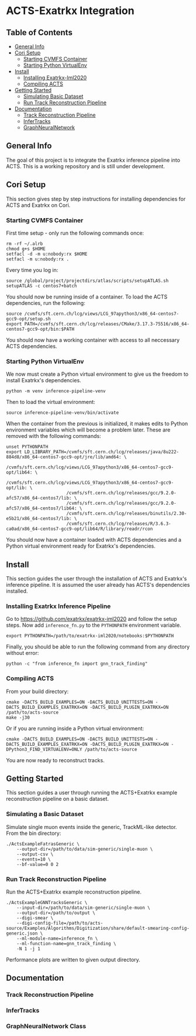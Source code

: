 # ACTS-Exatrkx Integration


## Table of Contents
* [General Info](#general-info)
* [Cori Setup](#cori-setup)
   - [Starting CVMFS Container](#starting-cvmfs-container)
   - [Starting Python VirtualEnv](#starting-python-virtualenv)
* [Install](#install)
   - [Installing Exatrkx-Iml2020](#installing-exatrkx-inference-pipeline)
   - [Compiling ACTS](#compiling-acts)
* [Getting Started](#getting-started)
   - [Simulating Basic Dataset](#simulating-dataset)
   - [Run Track Reconstruction Pipeline](#run-track-reconstruction-pipeline)
* [Documentation](#documentation)
   - [Track Reconstruction Pipeline](#track-reconstruction-pipeline)
   - [InferTracks](#infertracks)
   - [GraphNeuralNetwork](#graphneuralnetwork-class)


## General Info
The goal of this project is to integrate the Exatrkx inference pipeline into ACTS. This is a working repository and is still under development.


## Cori Setup
This section gives step by step instructions for installing dependencies for ACTS and Exatrkx on Cori.

### Starting CVMFS Container
First time setup - only run the following commands once:
```
rm -rf ~/.alrb
chmod g+s $HOME
setfacl -d -m u:nobody:rx $HOME
setfacl -m u:nobody:rx .
```
Every time you log in:
```
source /global/project/projectdirs/atlas/scripts/setupATLAS.sh
setupATLAS -c centos7+batch
```
You should now be running inside of a container. To load the ACTS dependencies, run the following:
```
source /cvmfs/sft.cern.ch/lcg/views/LCG_97apython3/x86_64-centos7-gcc9-opt/setup.sh
export PATH=/cvmfs/sft.cern.ch/lcg/releases/CMake/3.17.3-75516/x86_64-centos7-gcc9-opt/bin:$PATH
```
You should now have a working container with access to all neccessary ACTS dependencies.

### Starting Python VirtualEnv
We now must create a Python virtual environment to give us the freedom to install Exatrkx's dependencies.
```
python -m venv inference-pipeline-venv
```
Then to load the virtual environment:
```
source inference-pipeline-venv/bin/activate
```
When the container from the previous is initialized, it makes edits to Python environment variables which will become a problem later. These are removed with the following commands:
```
unset PYTHONPATH
export LD_LIBRARY_PATH=/cvmfs/sft.cern.ch/lcg/releases/java/8u222-884d8/x86_64-centos7-gcc9-opt/jre/lib/amd64: \
                       /cvmfs/sft.cern.ch/lcg/views/LCG_97apython3/x86_64-centos7-gcc9-opt/lib64: \
                       /cvmfs/sft.cern.ch/lcg/views/LCG_97apython3/x86_64-centos7-gcc9-opt/lib: \
                       /cvmfs/sft.cern.ch/lcg/releases/gcc/9.2.0-afc57/x86_64-centos7/lib: \
                       /cvmfs/sft.cern.ch/lcg/releases/gcc/9.2.0-afc57/x86_64-centos7/lib64: \
                       /cvmfs/sft.cern.ch/lcg/releases/binutils/2.30-e5b21/x86_64-centos7/lib: \
                       /cvmfs/sft.cern.ch/lcg/releases/R/3.6.3-ca0ad/x86_64-centos7-gcc9-opt/lib64/R/library/readr/rcon
```
You should now have a container loaded with ACTS dependencies and a Python virtual environment ready for Exatrkx's dependencies.


## Install
This section guides the user through the installation of ACTS and Exatrkx's inference pipeline. It is assumed the user already has ACTS's dependencies installed.

### Installing Exatrkx Inference Pipeline
Go to https://github.com/exatrkx/exatrkx-iml2020 and follow the setup steps.
Now add `inference_fn.py` to the `PYTHONPATH` environment variable.
```
export PYTHONPATH=/path/to/exatrkx-iml2020/notebooks:$PYTHONPATH
```
Finally, you should be able to run the following command from any directory without error:
```
python -c "from inference_fn import gnn_track_finding"
```

### Compiling ACTS
From your build directory:
```
cmake -DACTS_BUILD_EXAMPLES=ON -DACTS_BUILD_UNITTESTS=ON -DACTS_BUILD_EXAMPLES_EXATRKX=ON -DACTS_BUILD_PLUGIN_EXATRKX=ON /path/to/acts-source
make -j30
```
Or if you are running inside a Python virtual environment:
```
cmake -DACTS_BUILD_EXAMPLES=ON -DACTS_BUILD_UNITTESTS=ON -DACTS_BUILD_EXAMPLES_EXATRKX=ON -DACTS_BUILD_PLUGIN_EXATRKX=ON -DPython3_FIND_VIRTUALENV=ONLY /path/to/acts-source
```
You are now ready to reconstruct tracks.


## Getting Started
This section guides a user through running the ACTS+Exatrkx example reconstruction pipeline on a basic dataset.

### Simulating a Basic Dataset
Simulate single muon events inside the generic, TrackML-like detector. From the bin directory:
```
./ActsExampleFatrasGeneric \
    --output-dir=/path/to/data/sim-generic/single-muon \
    --output-csv \
    --events=10 \
    --bf-value=0 0 2
```

### Run Track Reconstruction Pipeline
Run the ACTS+Exatrkx example reconstruction pipeline.
```
./ActsExampleGNNTracksGeneric \
    --input-dir=/path/to/data/sim-generic/single-muon \
    --output-dir=/path/to/output \
    --digi-smear \
    --digi-config-file=/path/to/acts-source/Examples/Algorithms/Digitization/share/default-smearing-config-generic.json \
    --ml-module-name=inference_fn \
    --ml-function-name=gnn_track_finding \
    -N 1 -j 1
```
Performance plots are written to given output directory. 

## Documentation
### Track Reconstruction Pipeline
### InferTracks
### GraphNeuralNetwork Class
